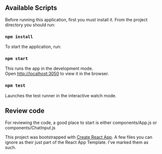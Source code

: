 
## Available Scripts

Before running this application, first you must install it.
From the project directory you should run:

### `npm install`

To start the application, run:

### `npm start`

This runs the app in the development mode.<br>
Open [http://localhost:3050](http://localhost:3050) to view it in the browser.

### `npm test`

Launches the test runner in the interactive watch mode.<br>

## Review code

For reviewing the code, a good place to start is either components/App.js or components/ChatInput.js

This project was bootstrapped with [Create React App](https://github.com/facebook/create-react-app).  A few files you can ignore as their just part of the React App Template.  I've marked them as such.
